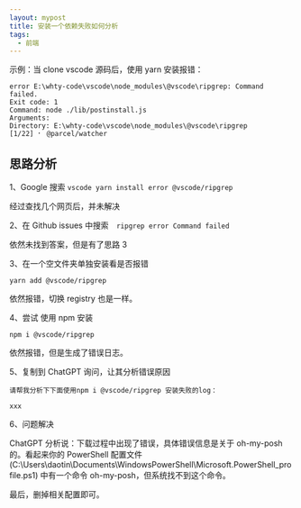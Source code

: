 ```yaml
---
layout: mypost
title: 安装一个依赖失败如何分析
tags:
  - 前端
---
```



示例：当 clone vscode 源码后，使用 yarn 安装报错：

```
error E:\whty-code\vscode\node_modules\@vscode\ripgrep: Command failed.
Exit code: 1
Command: node ./lib/postinstall.js
Arguments:
Directory: E:\whty-code\vscode\node_modules\@vscode\ripgrep
[1/22] ⠂ @parcel/watcher
```

## 思路分析

1、Google 搜索 `vscode yarn install error @vscode/ripgrep`

经过查找几个网页后，并未解决

2、在 Github issues 中搜索　`ripgrep error Command failed `

依然未找到答案，但是有了思路 3

3、在一个空文件夹单独安装看是否报错

```
yarn add @vscode/ripgrep
```

依然报错，切换 registry 也是一样。

4、尝试 使用 npm 安装

```
npm i @vscode/ripgrep
```

依然报错，但是生成了错误日志。

5、复制到 ChatGPT 询问，让其分析错误原因

```
请帮我分析下下面使用npm i @vscode/ripgrep 安装失败的log：

xxx

```

6、问题解决

ChatGPT 分析说：下载过程中出现了错误，具体错误信息是关于 oh-my-posh 的。看起来你的 PowerShell 配置文件 (C:\Users\daotin\Documents\WindowsPowerShell\Microsoft.PowerShell_profile.ps1) 中有一个命令 oh-my-posh，但系统找不到这个命令。

最后，删掉相关配置即可。

